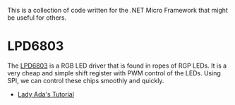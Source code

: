This is a collection of code written for the .NET Micro Framework that might be useful for others.

# LPD6803

The [LPD6803](http://www.adafruit.com/datasheets/LPD6803.pdf) is a RGB LED driver that is found in ropes of RGP LEDs.
It is a very cheap and simple shift register with PWM control of the LEDs.  Using SPI, we can control these chips smoothly
and quickly.

* [Lady Ada's Tutorial](http://www.adafruit.com/blog/2010/12/15/tutorial-rgb-led-digital-pixels-tutorial-lpd6803/)
